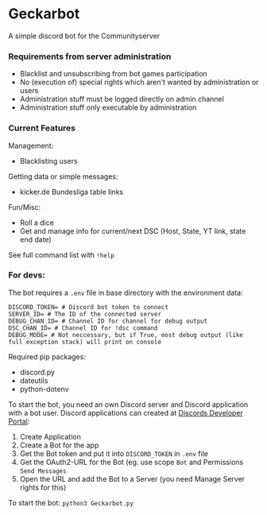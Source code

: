 # Geckarbot
A simple discord bot for the Communityserver

### Requirements from server administration
- Blacklist and unsubscribing from bot games participation
- No (execution of) special rights which aren't wanted by administration or users
- Administration stuff must be logged directly on admin channel
- Administration stuff only executable by administration

### Current Features
Management:
- Blacklisting users

Getting data or simple messages:
- kicker.de Bundesliga table links

Fun/Misc:
- Roll a dice
- Get and manage info for current/next DSC (Host, State, YT link, state end date)

See full command list with `!help`

### For devs:
The bot requires a `.env` file in base directory with the environment data:
```
DISCORD_TOKEN= # Discord bot token to connect
SERVER_ID= # The ID of the connected server
DEBUG_CHAN_ID= # Channel ID for channel for debug output
DSC_CHAN_ID= # Channel ID for !dsc command
DEBUG_MODE= # Not neccessary, but if True, most debug output (like full exception stack) will print on console
```
Required pip packages:
- discord.py 
- dateutils
- python-dotenv

To start the bot, you need an own Discord server and Discord application with a bot user. Discord applications can created at [Discords Developer Portal](https://discord.com/developers/applications):
1. Create Application
2. Create a Bot for the app
3. Get the Bot token and put it into `DISCORD_TOKEN` in `.env` file
4. Get the OAuth2-URL for the Bot (eg. use scope `Bot` and Permissions `Send Messages`
5. Open the URL and add the Bot to a Server (you need Manage Server rights for this)

To start the bot: `python3 Geckarbot.py`
